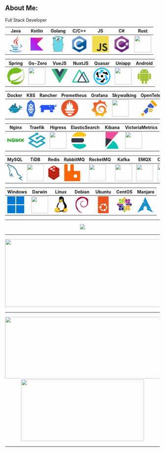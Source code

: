 
## About Me:    

Full Stack Developer

| Java | Kotlin | Golang | C/C++ | JS | C# | Rust |
|----------|----------|----------|----------|----------|----------|---------|
|  <img src="https://github.com/devicons/devicon/blob/master/icons/java/java-original.svg" width="55" height="55" /> | <img src="https://github.com/devicons/devicon/blob/master/icons/kotlin/kotlin-original.svg" width="55" height="55" /> | <img src="https://github.com/devicons/devicon/blob/master/icons/go/go-original.svg" width="55" height="55" /> | <img src="https://github.com/devicons/devicon/blob/master/icons/c/c-original.svg" width="55" height="55" /> | <img src="https://github.com/devicons/devicon/blob/master/icons/javascript/javascript-original.svg" width="55" height="55" /> | <img src="https://github.com/devicons/devicon/blob/master/icons/csharp/csharp-original.svg" width="55" height="55" /> | <img src="https://static.javatpoint.com/tutorial/rust/images/rust-tutorial.jpg" width="55" height="55" /> |
  
| Spring | Go-Zero | VueJS | NuxtJS | Quasar | Uniapp | Android | 
|----------|----------|----------|----------|----------|----------|----------|
| <img src="https://github.com/devicons/devicon/blob/master/icons/spring/spring-original.svg" width="55" height="55"/> | <img src="https://go-zero.dev/logos/logo.svg" width="55" height="55"/> | <img src="https://github.com/devicons/devicon/blob/master/icons/vuejs/vuejs-original.svg" width="55" height="55"/> | <img src="https://github.com/devicons/devicon/blob/master/icons/nuxtjs/nuxtjs-original.svg" width="55" height="55"/> | <img src="https://github.com/devicons/devicon/blob/master/icons/quasar/quasar-original.svg" width="55" height="55"/> | <img src="https://qiniu-web-assets.dcloud.net.cn/unidoc/zh/uni.png" width="55" height="55"/> | <img src="https://github.com/devicons/devicon/blob/master/icons/android/android-original.svg" width="55" height="55"/> |

| Docker | K8S | Rancher | Prometheus | Grafana |  Skywalking | OpenTelemetry |
|--------|--------|--------|--------|--------|--------|-------|
| <img src="https://github.com/devicons/devicon/blob/master/icons/docker/docker-original.svg" width="55" height="55"/> | <img src="https://github.com/devicons/devicon/blob/master/icons/kubernetes/kubernetes-original.svg" width="55" height="55"/> | <img src="https://github.com/devicons/devicon/blob/master/icons/rancher/rancher-original.svg" width="55" height="55"/> | <img src="https://github.com/devicons/devicon/blob/master/icons/prometheus/prometheus-original.svg" width="55" height="55"/> | <img src="https://github.com/devicons/devicon/blob/master/icons/grafana/grafana-original.svg" width="55" height="55"/> | <img src="https://skywalking.apache.org/images/project/skywalking.svg" width="55" height="55"/> | <img src="https://github.com/devicons/devicon/blob/master/icons/opentelemetry/opentelemetry-original.svg" width="55" height="55"/> | 

| Nginx | Traefik | Higress | ElasticSearch | Kibana | VictoriaMetrics |
|--------|--------|--------|--------|--------|--------|
| <img src="https://github.com/devicons/devicon/blob/master/icons/nginx/nginx-original.svg" width="55" height="55"/> | <img src="https://github.com/devicons/devicon/blob/master/icons/traefikproxy/traefikproxy-original.svg" width="55" height="55"/> | <img src="https://higress.io/zh-cn/img/higress_logo_small.png" width="55" height="55"/> | <img src="https://github.com/devicons/devicon/blob/master/icons/elasticsearch/elasticsearch-original.svg" width="55" height="55"/> | <img src="https://github.com/devicons/devicon/blob/master/icons/kibana/kibana-original.svg" width="55" height="55"/> | <img src="https://rtfm.co.ua/wp-content/uploads/2023/06/victoriametrics-logo.png" width="55" height="55"/> | 


| MySQL | TiDB | Redis | RabbitMQ | RocketMQ | Kafka | EMQX | ClickHouse |
|--------|--------|--------|--------|--------|--------|-------|--------|
| <img src="https://github.com/devicons/devicon/blob/master/icons/mysql/mysql-original.svg" width="55" height="55"/> | <img src="https://sslprod.oss-cn-shanghai.aliyuncs.com/stable/head_pic/head_3307-172561.png" width="55" height="55"/> | <img src="https://github.com/devicons/devicon/blob/master/icons/redis/redis-original.svg" width="55" height="55"/> | <img src="https://github.com/devicons/devicon/blob/master/icons/rabbitmq/rabbitmq-original.svg" width="55" height="55"/> | <img src="http://static.tianshouzhi.com/ueditor/upload/image/20191225/1577204231478068783.png" width="55" height="55"/> | <img src="https://cdn.confluent.io/wp-content/uploads/kafka-icon-blue.jpg" width="55" height="55"/> | <img src="https://pic4.zhimg.com/v2-2ceaa1c7d0316e9efa0f5b4d4144449f_ipico.jpg" width="55" height="55"/> | <img src="https://img.stackshare.io/service/5725/cloickhouse.png" width="55" height="55"/> |

| Windows  | Darwin | Linux | Debian | Ubuntu | CentOS | Manjaro |
|----------|----------|----------|----------|----------|----------|----------|
| <img src="https://github.com/devicons/devicon/blob/master/icons/windows11/windows11-original.svg" width="55" height="55"/> |<img src="https://www.freeiconspng.com/uploads/apple-icon-22.png" width="55" height="55"/> | <img src="https://github.com/devicons/devicon/blob/master/icons/linux/linux-original.svg" width="55" height="55"/> | <img src="https://github.com/devicons/devicon/blob/master/icons/debian/debian-original.svg" width="55" height="55"/> | <img src="https://github.com/devicons/devicon/blob/master/icons/ubuntu/ubuntu-original.svg" width="55" height="55"/> |  <img src="https://github.com/devicons/devicon/blob/master/icons/centos/centos-original.svg" width="55" height="55"/> |  <img src="https://github.com/devicons/devicon/blob/master/icons/archlinux/archlinux-original.svg" width="55" height="55"/> | 

---

<div align="center">
  <img width="800" src="https://github-profile-trophy.vercel.app/?username=robotism&theme=onedark">
</div>

---

<div align="center">
  <img width="800" height="220" src="https://streak-stats.demolab.com?user=robotism&theme=highcontrast&hide_border=true&border_radius=5&card_width=800">
</div>

---

<div align="center">
  <img width="600" height="200" src="https://github-readme-stats.vercel.app/api?username=robotism&show_icons=true&theme=vision-friendly-dark">
  <img width="400" height="200" src="https://github-readme-stats.vercel.app/api/top-langs/?username=robotism&size_weight=0.15&count_weight=0.5&layout=compact&theme=vision-friendly-dark">
</div>
 
---

